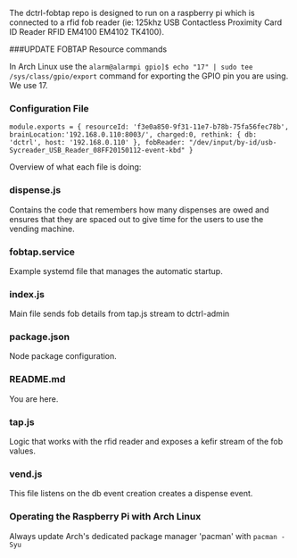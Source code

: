 The dctrl-fobtap repo is designed to run on a raspberry pi which is connected to a rfid fob reader
(ie: 125khz USB Contactless Proximity Card ID Reader RFID EM4100 EM4102 TK4100).

###UPDATE FOBTAP Resource commands

In Arch Linux use the `alarm@alarmpi gpio]$ echo "17" | sudo tee /sys/class/gpio/export` command for exporting the GPIO pin you are using. We use 17.

### Configuration File
`module.exports = {
        resourceId: 'f3e0a850-9f31-11e7-b78b-75fa56fec78b',
        brainLocation:'192.168.0.110:8003/',
        charged:0,
        rethink: {
                db: 'dctrl',
                host: '192.168.0.110'
        },
        fobReader: "/dev/input/by-id/usb-Sycreader_USB_Reader_08FF20150112-event-kbd"
}`




Overview of what each file is doing:

### dispense.js
Contains the code that remembers how many dispenses are owed and ensures that they are spaced out to give time for the users to use the vending machine.

### fobtap.service
Example systemd file that manages the automatic startup.

### index.js
Main file sends fob details from tap.js stream to dctrl-admin

### package.json
Node package configuration.

### README.md
You are here.

### tap.js
Logic that works with the rfid reader and exposes a kefir stream of the fob values.

### vend.js
This file listens on the db event creation creates a dispense event.

### Operating the Raspberry Pi with Arch Linux
Always update Arch's dedicated package manager 'pacman' with
`pacman -Syu`

